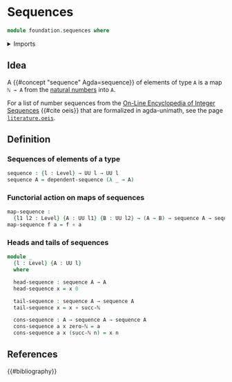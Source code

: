 # Sequences

```agda
module foundation.sequences where
```

<details><summary>Imports</summary>

```agda
open import elementary-number-theory.natural-numbers

open import foundation.dependent-sequences
open import foundation.universe-levels

open import foundation-core.function-types
```

</details>

## Idea

A {{#concept "sequence" Agda=sequence}} of elements of type `A` is a map `ℕ → A`
from the [natural numbers](elementary-number-theory.natural-numbers.md) into
`A`.

For a list of number sequences from the
[On-Line Encyclopedia of Integer Sequences](https://oeis.org) {{#cite oeis}}
that are formalized in agda-unimath, see the page
[`literature.oeis`](literature.oeis.md).

## Definition

### Sequences of elements of a type

```agda
sequence : {l : Level} → UU l → UU l
sequence A = dependent-sequence (λ _ → A)
```

### Functorial action on maps of sequences

```agda
map-sequence :
  {l1 l2 : Level} {A : UU l1} {B : UU l2} → (A → B) → sequence A → sequence B
map-sequence f a = f ∘ a
```

### Heads and tails of sequences

```agda
module _
  {l : Level} {A : UU l}
  where

  head-sequence : sequence A → A
  head-sequence x = x 0

  tail-sequence : sequence A → sequence A
  tail-sequence x = x ∘ succ-ℕ

  cons-sequence : A → sequence A → sequence A
  cons-sequence a x zero-ℕ = a
  cons-sequence a x (succ-ℕ n) = x n
```

## References

{{#bibliography}}
